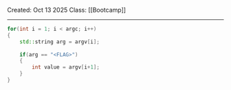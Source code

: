 Created: Oct 13 2025
Class: [[Bootcamp]] 
- - -
```cpp
for(int i = 1; i < argc; i++)
{
	std::string arg = argv[i];
	
	if(arg == "<FLAG>")
	{
		int value = argv[i+1];
	}
}
```
